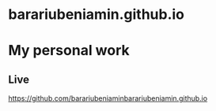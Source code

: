 # barariubeniamin.github.io

# My personal work

## Live

https://github.com/barariubeniaminbarariubeniamin.github.io

